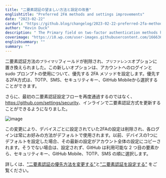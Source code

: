 ```yaml
---
title: "二要素認証の望ましい方法と設定の改善"
englishtitle: "Preferred 2FA methods and settings improvements"
date: "2023-02-22"
cardurl: "https://github.blog/changelog/2023-02-22-preferred-2fa-methods-and-settings-improvements"
author: "Kevin Duck"
description: " The Primary field on two-factor authentication methods has been removed, and replaced with a Preferred option. This new option sets your preferred 2FA method for account login and use of the sudo prompt. You can choose between TOTP, SMS, security keys, or GitHub Mobile as your preferred 2FA method.  Additionally, you can now update your 2FA methods inline at https://github.com/settings/security , rather than going through the initial 2FA setup flow again.  With this change, device-specific preferences for 2FA have been removed – each login will always default to your preferred method. If you previously set a default on one of your devices, your most recent choice has been copied to your account-wide preference. Otherwise, no preference will be set, and GitHub will select from your available second factors in this order: security keys, GitHub Mobile, TOTP, and then SMS.  To learn more, see Changing your preferred two-factor authentication method and Configuring two-factor authentication.  "
coverimage: "https://i0.wp.com/user-images.githubusercontent.com/1666363/219820201-6fe7f80a-cb6b-4bb9-bd56-984ed917e6a5.png?ssl=1"
englishsummary: ""
summary: ""
---
```


<p>二要素認証方法の<code>プライマリ</code>フィールドが削除され、<code>プリファレンス</code>オプションに置き換えられました。この新しいオプションは、アカウントへのログインと sudo プロンプトの使用について、優先する 2FA メソッドを設定します。優先する2FA方式は、TOTP、SMS、セキュリティキー、GitHub Mobileから選択することができます。</p>
<p>さらに、最初の二要素認証設定フローを再度通過するのではなく、<a href="https://github.com/settings/security">https://github.com/settings/security</a>、インラインで二要素認証方式を更新することができるようになりました。</p>
<p><img decoding="async" src="https://i0.wp.com/user-images.githubusercontent.com/1666363/219820201-6fe7f80a-cb6b-4bb9-bd56-984ed917e6a5.png?ssl=1" alt="image" data-recalc-dims="1"></p>
<p>この変更により、デバイスごとに設定されていた2FAの設定は削除され、各ログインは常にお好みの方法がデフォルトで使用されます。以前、デバイスの1つにデフォルトを設定した場合、その最新の設定がアカウント全体の設定にコピーされます。そうでない場合は、設定されず、GitHub は利用可能な 2 つ目の要素から、セキュリティキー、GitHub Mobile、TOTP、SMS の順に選択します。</p>
<p>詳しくは、<a href="https://docs.github.com/en/authentication/securing-your-account-with-two-factor-authentication-2fa/changing-your-preferred-two-factor-authentication-method">&quot;二要素認証の優先方法を変更する&quot;</a>と<a href="https://docs.github.com/en/authentication/securing-your-account-with-two-factor-authentication-2fa/configuring-two-factor-authentication">&quot;二要素認証を設定する&quot;</a> をご覧ください。</p>



